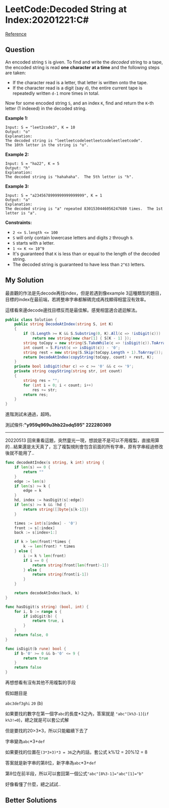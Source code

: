 # LeetCode:Decoded String at Index:20201221:C#

[Reference](https://leetcode.com/explore/challenge/card/december-leetcoding-challenge/571/week-3-december-15th-december-21st/3572/)



## Question

An encoded string `S` is given. To find and write the *decoded* string to a tape, the encoded string is read **one character at a time** and the following steps are taken:

- If the character read is a letter, that letter is written onto the tape.
- If the character read is a digit (say `d`), the entire current tape is repeatedly written `d-1` more times in total.

Now for some encoded string `S`, and an index `K`, find and return the `K`-th letter (1 indexed) in the decoded string.

 

**Example 1:**

```
Input: S = "leet2code3", K = 10
Output: "o"
Explanation: 
The decoded string is "leetleetcodeleetleetcodeleetleetcode".
The 10th letter in the string is "o".
```

**Example 2:**

```
Input: S = "ha22", K = 5
Output: "h"
Explanation: 
The decoded string is "hahahaha".  The 5th letter is "h".
```

**Example 3:**

```
Input: S = "a2345678999999999999999", K = 1
Output: "a"
Explanation: 
The decoded string is "a" repeated 8301530446056247680 times.  The 1st letter is "a".
```

 

**Constraints:**

- `2 <= S.length <= 100`
- `S` will only contain lowercase letters and digits `2` through `9`.
- `S` starts with a letter.
- `1 <= K <= 10^9`
- It's guaranteed that `K` is less than or equal to the length of the decoded string.
- The decoded string is guaranteed to have less than `2^63` letters.

## My Solution

最直觀的作法是先decode再找index，但是若遇到像example 3這種類型的題目，目標的index在最前端，若將整串字串都解碼完成再找顯得相當沒有效率。

這樣看來邊decode邊找目標反而是最佳解。感覺相當適合遞迴解法。

```C#
public class Solution {
    public string DecodeAtIndex(string S, int K)
    {
        if (S.Length >= K && S.Substring(0, K).All(c => !isDigit(c)))
            return new string(new char[1] { S[K - 1] });
        string toCopy = new string(S.TakeWhile(c => !isDigit(c)).ToArray());
        int count = S.First(c => isDigit(c)) - '0';
        string rest = new string(S.Skip(toCopy.Length + 1).ToArray());
        return DecodeAtIndex(copyString(toCopy, count) + rest, K);
    }
    private bool isDigit(char c) => c >= '0' && c <= '9';
    private string copyString(string str, int count)
    {
        string res = "";
        for (int i = 0; i < count; i++)
            res += str;
        return res;
    }
}
```

進階測試未通過，超時。

測試條件:**"y959q969u3hb22odq595" 222280369**



---

20220513 回來重看這題，突然靈光一現，想說是不是可以不用複製，直接用算的...結果還是太天真了，忘了複製規則會包含前面的所有字串，原有字串經過修改後就不能用了..

```go
func decodeAtIndex(s string, k int) string {
	if len(s) == 0 {
		return ""
	}
	edge := len(s)
	if len(s) >= k {
		edge = k
	}
	hd, index := hasDigit(s[:edge])
	if len(s) >= k && !hd {
		return string([]byte{s[k-1]})
	}

	times := int(s[index] - '0')
	front := s[:index]
	back := s[index+1:]

	if k > len(front)*times {
		k -= len(front) * times
	} else {
		i := k % len(front)
		if i == 0 {
			return string(front[len(front)-1])
		} else {
			return string(front[i-1])
		}
	}

	return decodeAtIndex(back, k)
}

func hasDigit(s string) (bool, int) {
	for i, b := range s {
		if isDigit(b) {
			return true, i
		}
	}
	return false, 0
}

func isDigit(b rune) bool {
	if b-'0' >= 0 && b-'0' <= 9 {
		return true
	}
	return false
}

```



再想想看有沒有其他不用複製的手段

假如題目是

`abc3def3ghi` `20` (b)

如果要找的數字在第一個字`abc`的長度*3之內，答案就是 `"abc"[k%3-1]`(`if k%3!=0`)，總之就是可以套公式解

但是要找的20>3*3，所以只能繼續下去了

字串變為`abc`*3+`def`

如果要找的位置在`(3*3+3)*3 = 36`之內的話，套公式 k%12 = 20%12 = 8

答案就是新字串的第8位，新字串為`abc`*3+`def`

第8位在前半段，所以可以套回第一個公式`"abc"[8%3-1]="abc"[1]="b"`



好像看懂了什麼，總之試試..





## Better Solutions


